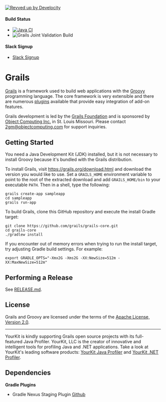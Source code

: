 [![Revved up by Develocity](https://img.shields.io/badge/Revved%20up%20by-Develocity-06A0CE?logo=Gradle&labelColor=02303A)](https://ge.grails.org/scans)

#### Build Status
- [![Java CI](https://github.com/grails/grails-core/actions/workflows/gradle.yml/badge.svg)](https://github.com/grails/grails-core/actions/workflows/gradle.yml)
- ![Grails Joint Validation Build](https://github.com/grails/grails-core/workflows/Grails%20Joint%20Validation%20Build/badge.svg)

#### Slack Signup
- [Slack Signup](https://slack.grails.org/)

Grails
===

[Grails](https://grails.org/) is a framework used to build web applications with the [Groovy](https://groovy-lang.org/) programming language. The core framework is very extensible and there are numerous [plugins](https://plugins.grails.org/) available that provide easy integration of add-on features.

Grails development is led by the [Grails Foundation](https://grails.org/foundation/) and is sponsored by [Object Computing Inc.](https://objectcomputing.com/) in St. Louis Missouri.  Please contact <2gm@objectcomputing.com> for support inquiries.

Getting Started
---

You need a Java Development Kit (JDK) installed, but it is not necessary to install Groovy because it's bundled with the Grails distribution.

To install Grails, visit https://grails.org/download.html and download the version you would like to use. Set a `GRAILS_HOME` environment variable to point to the root of the extracted download and add `GRAILS_HOME/bin` to your executable `PATH`. Then in a shell, type the following:

	grails create-app sampleapp
	cd sampleapp
	grails run-app

To build Grails, clone this GitHub repository and execute the install Gradle target:

    git clone https://github.com/grails/grails-core.git
    cd grails-core
    ./gradlew install

If you encounter out of memory errors when trying to run the install target, try adjusting Gradle build settings. For example:

    export GRADLE_OPTS="-Xmx2G -Xms2G -XX:NewSize=512m -XX:MaxNewSize=512m"

Performing a Release
---

See [RELEASE.md](RELEASE.md).

License
---

Grails and Groovy are licensed under the terms of the [Apache License, Version 2.0](https://www.apache.org/licenses/LICENSE-2.0.html).

***

YourKit is kindly supporting Grails open source projects with its full-featured Java Profiler.
YourKit, LLC is the creator of innovative and intelligent tools for profiling
Java and .NET applications. Take a look at YourKit's leading software products:
[YourKit Java Profiler](https://www.yourkit.com/java/profiler/features/) and
[YourKit .NET Profiler](https://www.yourkit.com/.net/profiler/features/).

Dependencies
---

**Gradle Plugins**

* Gradle Nexus Staging Plugin [Github](https://github.com/Codearte/gradle-nexus-staging-plugin)
